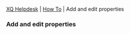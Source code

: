 ---
---
[XQ Helpdesk](http://help.exquance.com) | [How To](http://help.exquance.com//howto/index.html) | Add and edit properties

### Add and edit properties
